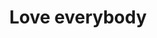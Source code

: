 ---
pid: LLP215
title: Love everybody
location_transcription: Mall
zipcode: '19102'
outside_phl: 
neighborhood: Rittenhouse Square,Avenue of The Arts
age: '11'
age_range: 6-13
instagram: 
image_file_name: LLP_215.jpg
proposal_transcription: Love Everyone
topic: Inclusivity,Love
topic_summary: 0, 0
type: Sculpture Statue
keywords_other: heart
credit: Amaiya Rocap
image_labels: 
twitter: 
facebook: 
permalink: "/monuments/llp215/"
layout: item-page
---